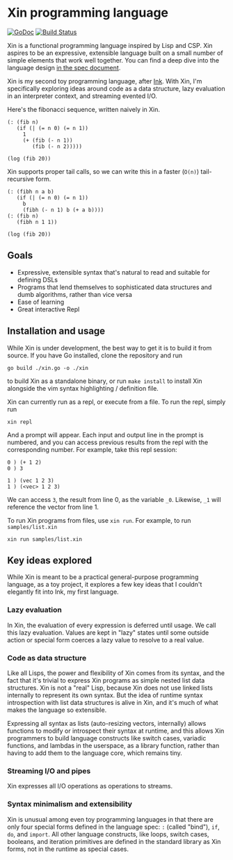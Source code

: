 # Xin programming language

[![GoDoc](https://godoc.org/github.com/thesephist/xin?status.svg)](https://godoc.org/github.com/thesephist/xin)
[![Build Status](https://travis-ci.com/thesephist/xin.svg?branch=master)](https://travis-ci.com/thesephist/xin)

Xin is a functional programming language inspired by Lisp and CSP. Xin aspires to be an expressive, extensible language built on a small number of simple elements that work well together. You can find a deep dive into the language design [in the spec document](SPEC.md).

Xin is my second toy programming language, after [Ink](https://github.com/thesephist/ink). With Xin, I'm specifically exploring ideas around code as a data structure, lazy evaluation in an interpreter context, and streaming evented I/O.

Here's the fibonacci sequence, written naively in Xin.

```
(: (fib n)
   (if (| (= n 0) (= n 1))
     1
     (+ (fib (- n 1))
        (fib (- n 2)))))

(log (fib 20))
```

Xin supports proper tail calls, so we can write this in a faster (`O(n)`) tail-recursive form.

```
(: (fibh n a b)
   (if (| (= n 0) (= n 1))
     b
     (fibh (- n 1) b (+ a b))))
(: (fib n)
   (fibh n 1 1))

(log (fib 20))
```

## Goals

- Expressive, extensible syntax that's natural to read and suitable for defining DSLs
- Programs that lend themselves to sophisticated data structures and dumb algorithms, rather than vice versa
- Ease of learning
- Great interactive Repl

## Installation and usage

While Xin is under development, the best way to get it is to build it from source. If you have Go installed, clone the repository and run

```
go build ./xin.go -o ./xin
```

to build Xin as a standalone binary, or run `make install` to install Xin alongside the vim syntax highlighting / definition file.

Xin can currently run as a repl, or execute from a file. To run the repl, simply run

```
xin repl
```

And a prompt will appear. Each input and output line in the prompt is numbered, and you can access previous results from the repl with the corresponding number. For example, take this repl session:

```
0 ) (+ 1 2)
0 ) 3

1 ) (vec 1 2 3)
1 ) (<vec> 1 2 3)
```

We can access `3`, the result from line 0, as the variable `_0`. Likewise, `_1` will reference the vector from line 1.

To run Xin programs from files, use `xin run`. For example, to run `samples/list.xin`

```
xin run samples/list.xin
```

## Key ideas explored

While Xin is meant to be a practical general-purpose programming language, as a toy project, it explores a few key ideas that I couldn't elegantly fit into Ink, my first language.

### Lazy evaluation

In Xin, the evaluation of every expression is deferred until usage. We call this lazy evaluation. Values are kept in "lazy" states until some outside action or special form coerces a lazy value to resolve to a real value.

### Code as data structure

Like all Lisps, the power and flexibility of Xin comes from its syntax, and the fact that it's trivial to express Xin programs as simple nested list data structures. Xin is not a "real" Lisp, because Xin does not use linked lists internally to represent its own syntax. But the idea of runtime syntax introspection with list data structures is alive in Xin, and it's much of what makes the language so extensible.

Expressing all syntax as lists (auto-resizing vectors, internally) allows functions to modify or introspect their syntax at runtime, and this allows Xin programmers to build language constructs like switch cases, variadic functions, and lambdas in the userspace, as a library function, rather than having to add them to the language core, which remains tiny.

### Streaming I/O and pipes

Xin expresses all I/O operations as operations to streams.

### Syntax minimalism and extensibility

Xin is unusual among even toy programming languages in that there are only four special forms defined in the language spec: `:` (called "bind"), `if`, `do`, and `import`. All other language constructs, like loops, switch cases, booleans, and iteration primitives are defined in the standard library as Xin forms, not in the runtime as special cases.
